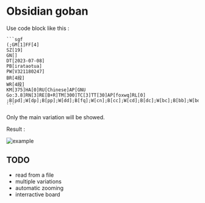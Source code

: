 # Obsidian goban

Use code block like this :
`````
```sgf
(;GM[1]FF[4]
SZ[19]
GN[]
DT[2023-07-08]
PB[irataotua]
PW[V321180247]
BR[4段]
WR[4段]
KM[375]HA[0]RU[Chinese]AP[GNU Go:3.8]RN[3]RE[B+R]TM[300]TC[3]TT[30]AP[foxwq]RL[0]
;B[pd];W[dp];B[pp];W[dd];B[fq];W[cn];B[cc];W[cd];B[dc];W[bc];B[bb];W[bd];B[fc];W[ec];B[eb];W[ed];B[gc];W[ge];B[id];W[if];B[dm];W[dn];B[fm];W[gn];B[cj];W[gp];B[cq];W[dq];B[dr];W[cp];B[br];W[bq];B[cr];W[bp];B[gq];W[hp];B[hq];W[cm];B[cg];W[dk];B[ck];W[dl];B[ei];W[gi];B[ip];W[bf];B[bg];W[dh];B[ch];W[di];B[dj];W[eh];B[ek];W[fi];B[el];W[cl];B[ej];W[gl];B[ci];W[bk];B[bj];W[bl];B[gk];W[hk];B[gj];W[hj];B[gm];W[hm];B[fl];W[hl];B[fj];W[io];B[jp];W[qn];B[nq];W[rp];B[qf];W[ob];B[pc];W[pb];B[qb];W[lc];B[jc];W[qq];B[pq];W[qh];B[qj];W[pj];B[qi];W[qg];B[pi];W[pf];B[qe];W[og];B[ql];W[pm];B[ni];W[nd];B[oe];W[mg];B[nf];W[ng];B[le];W[mf];B[me];W[ne];B[of];W[rb];B[qc];W[qa];B[rf];W[rg];B[rd];W[ke];B[kd];W[ld];B[lf];W[mi];B[kg];W[pk];B[nj];W[pl];B[je];W[ml];B[mk];W[lj];B[nl];W[mm];B[nm];W[nn];B[lk];W[mo];B[lh];W[mh];B[kj];W[ki];B[li];W[mj];B[kk];W[md];B[lg];W[mq];B[mr];W[lq];B[or];W[lr];B[qr];W[rr];B[ns];W[qs];B[pr];W[ls];B[ms];W[se];B[sf];W[sd];B[rc];W[ji];B[oh];W[jr];B[ir];W[jq];B[iq];W[jb];B[ib];W[kb];B[oc];W[nb];B[nc])
```
`````

Only the main variation will be showed.

Result :

![example](https://github.com/barollet/obsidian-goban/assets/8593639/e8f6291c-21a7-4af9-8d60-1590660f2598)

## TODO
- read from a file
- multiple variations
- automatic zooming
- interractive board
